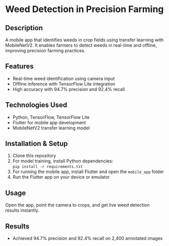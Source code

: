 # Weed Detection in Precision Farming

## Description  
A mobile app that identifies weeds in crop fields using transfer learning with MobileNetV2. It enables farmers to detect weeds in real-time and offline, improving precision farming practices.

## Features  
- Real-time weed identification using camera input  
- Offline inference with TensorFlow Lite integration  
- High accuracy with 94.7% precision and 92.4% recall

## Technologies Used  
- Python, TensorFlow, TensorFlow Lite  
- Flutter for mobile app development  
- MobileNetV2 transfer learning model

## Installation & Setup  
1. Clone this repository  
2. For model training, install Python dependencies:  
   `pip install -r requirements.txt`  
3. For running the mobile app, install Flutter and open the `mobile_app` folder  
4. Run the Flutter app on your device or emulator

## Usage  
Open the app, point the camera to crops, and get live weed detection results instantly.

## Results  
- Achieved 94.7% precision and 92.4% recall on 2,400 annotated images
